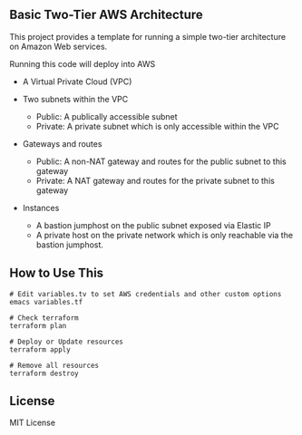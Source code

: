 ## Basic Two-Tier AWS Architecture

This project provides a template for running a simple two-tier architecture on Amazon
Web services.

Running this code will deploy into AWS

* A Virtual Private Cloud (VPC)

* Two subnets within the VPC
  * Public: A publically accessible subnet
  * Private: A private subnet which is only accessible within the VPC

* Gateways and routes
  * Public: A non-NAT gateway and routes for the public subnet to this gateway
  * Private: A NAT gateway and routes for the private subnet to this gateway

* Instances
  * A bastion jumphost on the public subnet exposed via Elastic IP
  * A private host on the private network which is only reachable via the bastion jumphost.


## How to Use This

```
# Edit variables.tv to set AWS credentials and other custom options
emacs variables.tf

# Check terraform
terraform plan

# Deploy or Update resources
terraform apply

# Remove all resources
terraform destroy
```

## License

MIT License
